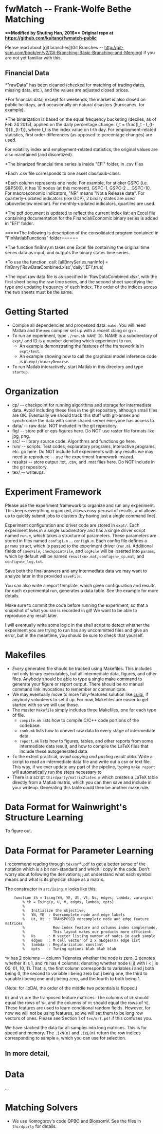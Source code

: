 fwMatch -- Frank-Wolfe Bethe Matching
===

**==Modified by Shuting Han, 2016==**
**Original repo at https://github.com/kuitang/fwmatch-public**


Please read about [git branches](Git Branches -- http://git-scm.com/book/en/v2/Git-Branching-Basic-Branching-and-Merging) if you are not yet familiar with this.

## Financial Data

*"rawData" has been cleaned (checked for matching of trading dates, missing data, etc.), and the values are adjusted closed prices. 

*For financial data, except for weekends, the market is also closed on public holidays, and occasionally on natural disasters (hurricanes, for example). 

*The binarization is based on the equal frequency bucketing (deciles, as of Feb 24 2015), applied on the daily percentage change: r_t = \frac{I_t - I_{t-1}}{I_{t-1}}, where I_t is the index value on t-th day. For employment-related statistics, first order differences (as opposed to percentage changes) are used.

 For volatility index and employment-related statistics, the original values are also maintained (and discretized).

*The binarized financial time series is inside  "EFI" folder, in .csv files

*Each .csv file corresponds to one asset class\sub-class.

*Each column represents one node. For example, for sticker GSPC (i.e. S&P500), it has 10 nodes (at this moment), GSPC-1, GSPC-2
....GSPC-10. For macroeconomic indicators, "NR" means "Not a Release date". For quarterly-updated indicators (like GDP), 2 binary states are used (above/below median). For monthly-updated indicators, quartiles are used.

*The pdf document is updated to reflect the current index list; an Excel file containing documentation for the Financial/Economic binary series is added in "EFI" folder.

=====The following is description of the consolidated program contained in "FinMatlabFunctions" folder======

*The function finBnry.m takes one Excel file containing the original time series data as input, and outputs the binary states time series.

*To use the function, call:   [allBnrySeries,nanInfo] = finBnry('RawDataCombined.xlsx','daily','EFI',true)

*The input raw data file is as specified in 'RawDataCombined.xlsx', with the first sheet being the raw time series, and the second
sheet specifying the type and updating frequency of each index. The order of the indices across the two sheets must be the same.


Getting Started
===
 - Compile all dependencies and processed data: `make`. You will need Matlab and the `mex` compiler set up with a recent clang or g++.
 - To run an experiment, type `./run.sh NAME ID`. NAME is a subdirectory of `expt/` and ID is a number denoting which experiment to run.
	 - An example demonstrating the features of the framework is in `expt/test`.
	 - An example showing how to call the graphical model inference code is in `expt/binaryDenoise`.
 - To run Matlab interactively, start Matlab in this directory and type `startup`.

Organization
===
 - cp/ -- checkpoint for running algorithms and storage for intermediate data. Avoid including these files in the git repository, although small files are OK. Eventually we should track this stuff with git-annex and synchronize the data with some shared server everyone has access to.
 - data/ -- raw data, NOT included in the git repository.
 - fig/ -- store pdf or eps figures here. Do NOT use raster file formats like jpg, png.
 - src/ -- library source code. Algorithms and functions go here.
 - run/ -- scripts. Test codes, exploratory programs, interactive programs, etc. go here. Do NOT include full experiments with any results we may need to reproduce -- use the experiment framework instead.
 - results/ -- store output .txt, .csv, and .mat files here. Do NOT include in the git repository.
 - tex/ -- writeups.

Experiment Framework
===
Please use the experiment framework to organize and run any experiment. This keeps everything organized, allows easy perusal of results, and allows us to quickly submit jobs to clusters (by having just a single command line).

Experiment configuration and driver code are stored in `expt/`. Each experiment lives in a single subdirectory and has a single driver script named `run.m`, which takes a structure of parameters. These parameters are stored in files named `config1.m` ... `configN.m`. Each config file defines a `params` struct, which is passed to the experiment driver (`run.m`). Additional fields of `saveFile`, `checkpointFile`, and `logFile` will be inserted into `params`, which by default will be named `result<n>.mat`, `config<n>_cp.mat`, and `config<n>_log.txt`.

Save both the final answers and any intermediate data we may want to analyze later in the provided `saveFile`.

You can also write a report template, which given configuration and results for each experimental run, generates a data table. See the example for more details.

Make sure to commit the code before running the experiment, so that a snapshot of what you ran is recorded in git! We want to be able to reproduce any result later.

I will eventually write some logic in the shell script to detect whether the experiment you are trying to run has any uncommitted files and give an error, but in the meantime, you should be sure to check that yourself.

Makefiles
===
 - _Every_ generated file should be tracked using Makefiles. This includes not only binary executables, but all intermediate data, figures, and other files. Anybody should be able to type a single make command to generate your figure or report output. There should be _no_ manual command link invocations to remember or communicate.
 - We may eventually move to more fully-featured solution like [Luigi](https://github.com/spotify/luigi), if anybody volunteers to set it up. For now, Makefiles are easier to get started with so we will use those.
 - The master `Makefile` simply includes three Makefiles, one for each type of file.
	 - `compile.mk` lists how to compile C/C++ code portions of the codebase.
	 - `cook.mk` lists how to convert raw data to every stage of intermediate data.
	 - `report.mk` lists how to figures, tables, and other reports from some intermediate data result, and how to compile the LaTeX files that include these autogenerated data.
 - To the extent practical, _avoid copying and pasting result data_. Write a script to read an intermediate data file and write out a csv or text file. This way, if we ever update any part of the pipeline, typing `make report` will automatically run the steps necessary to 
 - There is a script `thirdparty/matrix2latex.m` which creates a LaTeX table directly from a Matlab matrix, which you can then save and include in your writeup. Generating this table could then be another make rule.

Data Format for Wainwright's Structure Learning
===
To figure out.

Data Format for Parameter Learning
===
I recommend reading through `tex/mrf.pdf` to get a better sense of the notation which is a bit non-standard and which I copy in the code. Don't worry about following the derivations; just understand what each symbol means and what is its physical shape as a matrix..

The constructor in `src/Ising.m` looks like this:

        function th = Ising(YN, YE, Ut, Vt, Ns, edges, lambda, varargin)
            % th = Ising(y, U, V, edges, lambda, opts)
            %
            %   Initialize the objective. 
            %   YN, YE  : Overcomplete node and edge labels
            %   Ut, Vt  : TRANSPOSED vercomplete node and edge feature matrices
            %             Row index feature and columns index sample/node.
            %             This layout makes our products more efficient.
            %   Ns      : M vector listing number of nodes in each sample            
            %   edges   : M cell vector of 2 x nEdges(m) edge list
            %   lambda  : Regularization constant
            %   opts    : Tuning options blah blah blah

`YN` has 2 columns -- column 1 denotes whether the node is zero, 2 denotes whether it is 1, and `YE` has 4 columns,
denoting whether node (i,j) with i < j is 00, 01, 10, 11. That is, the first column corresponds to variables i and j both being 0, the second to variable i being zero but j being one, the third to variable i being one and j being zero, and the fourth to both being 1.

(Note: for libDAI, the order of the middle two potentials is flipped.)

`Ut` and `Vt` are the tranposed feature matrices. The columns of `Ut` should equal the rows of `YN`, and the columns of `Vt` should equal the rows of `YE`. These features are used to learn conditional random fields. However, for now we will not be using features, so we will set them to be long row vectors of ones. Please see Section 1 of `tex/mrf.pdf` if this confuses you.

We have stacked the data for all samples into long matrices. This is for speed and memory. The `.ixN(m)` and `.ixE(m)` return the row indices corresponding to sample `m`, which you can use for selection.


In more detail,
 - 


Data
===
...

Matching Solvers
===
 - We use Komogorov's code QPBO and BlossomV. See the files in `thirdparty` for details.

